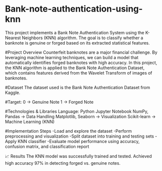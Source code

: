 # Bank-note-authentication-using-knn
This project implements a Bank Note Authentication System using the K-Nearest Neighbors (KNN) algorithm.
The goal is to classify whether a banknote is genuine or forged based on its extracted statistical features.

#Project Overview
Counterfeit banknotes are a major financial challenge. By leveraging machine learning techniques, we can build a model that automatically identifies forged banknotes with high accuracy.
In this project, the KNN algorithm is applied to the Bank Note Authentication Dataset, which contains features derived from the Wavelet Transform of images of banknotes.

#Dataset
The dataset used is the Bank Note Authentication Dataset from Kaggle.

#Target:
0 → Genuine Note
1 → Forged Note

#Technologies & Libraries
Language: Python
Jupyter Notebook
NumPy, Pandas → Data Handling
Matplotlib, Seaborn → Visualization
Scikit-learn → Machine Learning (KNN)

#Implementation Steps
-Load and explore the dataset
-Perform preprocessing and visualization
-Split dataset into training and testing sets
-Apply KNN classifier
-Evaluate model performance using accuracy, confusion matrix, and classification report

📈 Results
The KNN model was successfully trained and tested.
Achieved high accuracy 97% in detecting forged vs. genuine notes.

